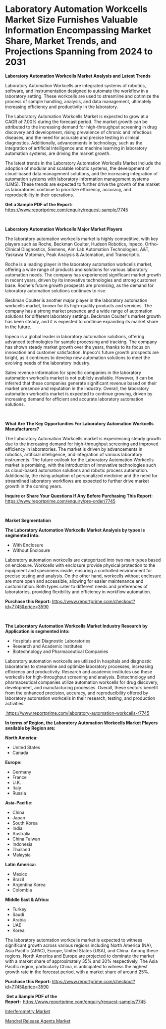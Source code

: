 <p><h1>Laboratory Automation Workcells Market Size Furnishes Valuable Information Encompassing Market Share, Market Trends, and Projections Spanning from 2024 to 2031</h1></p><p><strong>Laboratory Automation Workcells Market Analysis and Latest Trends</strong></p>
<p><p>Laboratory Automation Workcells are integrated systems of robotics, software, and instrumentation designed to automate the workflow in a laboratory setting. These workcells are used to streamline and optimize the process of sample handling, analysis, and data management, ultimately increasing efficiency and productivity in the laboratory.</p><p>The Laboratory Automation Workcells Market is expected to grow at a CAGR of 7.00% during the forecast period. The market growth can be attributed to the increasing demand for high-throughput screening in drug discovery and development, rising prevalence of chronic and infectious diseases, and the need for accurate and precise testing in clinical diagnostics. Additionally, advancements in technology, such as the integration of artificial intelligence and machine learning in laboratory automation systems, are driving the market growth.</p><p>The latest trends in the Laboratory Automation Workcells Market include the adoption of modular and scalable robotic systems, the development of cloud-based data management solutions, and the increasing integration of automation systems with laboratory information management systems (LIMS). These trends are expected to further drive the growth of the market as laboratories continue to prioritize efficiency, accuracy, and reproducibility in their operations.</p></p>
<p><strong>Get a Sample PDF of the Report:&nbsp;</strong> <a href="https://www.reportprime.com/enquiry/request-sample/7745">https://www.reportprime.com/enquiry/request-sample/7745</a></p>
<p>&nbsp;</p>
<p><strong>Laboratory Automation Workcells Major Market Players</strong></p>
<p><p>The laboratory automation workcells market is highly competitive, with key players such as Roche, Beckman Coulter, Hudson Robotics, Inpeco, Ortho-Clinical Diagnostics, Siemens, Aim Lab Automation Technologies, A&T, Yaskawa Motoman, Peak Analysis & Automation, and Transcriptic.</p><p>Roche is a leading player in the laboratory automation workcells market, offering a wide range of products and solutions for various laboratory automation needs. The company has experienced significant market growth in recent years, driven by its innovative technologies and strong customer base. Roche's future growth prospects are promising, as the demand for laboratory automation solutions continues to rise.</p><p>Beckman Coulter is another major player in the laboratory automation workcells market, known for its high-quality products and services. The company has a strong market presence and a wide range of automation solutions for different laboratory settings. Beckman Coulter's market growth has been steady, and it is expected to continue expanding its market share in the future.</p><p>Inpeco is a global leader in laboratory automation solutions, offering advanced technologies for sample processing and tracking. The company has shown steady market growth over the years, thanks to its focus on innovation and customer satisfaction. Inpeco's future growth prospects are bright, as it continues to develop new automation solutions to meet the evolving needs of the laboratory industry.</p><p>Sales revenue information for specific companies in the laboratory automation workcells market is not publicly available. However, it can be inferred that these companies generate significant revenue based on their market presence and reputation in the industry. Overall, the laboratory automation workcells market is expected to continue growing, driven by increasing demand for efficient and accurate laboratory automation solutions.</p></p>
<p>&nbsp;</p>
<p><strong>What Are The Key Opportunities For Laboratory Automation Workcells Manufacturers?</strong></p>
<p><p>The Laboratory Automation Workcells market is experiencing steady growth due to the increasing demand for high-throughput screening and improved efficiency in laboratories. The market is driven by advancements in robotics, artificial intelligence, and integration of various laboratory instruments. The future outlook for the Laboratory Automation Workcells market is promising, with the introduction of innovative technologies such as cloud-based automation solutions and robotic process automation. Additionally, the rising adoption of personalized medicine and the need for streamlined laboratory workflows are expected to further drive market growth in the coming years.</p></p>
<p><strong>Inquire or Share Your Questions If Any Before Purchasing This Report:</strong> <a href="https://www.reportprime.com/enquiry/pre-order/7745">https://www.reportprime.com/enquiry/pre-order/7745</a></p>
<p>&nbsp;</p>
<p><strong>Market Segmentation</strong></p>
<p><strong>The Laboratory Automation Workcells Market Analysis by types is segmented into:</strong></p>
<p><ul><li>With Enclosure</li><li>Without Enclosure</li></ul></p>
<p><p>Laboratory automation workcells are categorized into two main types based on enclosure. Workcells with enclosure provide physical protection to the equipment and specimens inside, ensuring a controlled environment for precise testing and analysis. On the other hand, workcells without enclosure are more open and accessible, allowing for easier maintenance and customization. Both types cater to different needs and preferences of laboratories, providing flexibility and efficiency in workflow automation.</p></p>
<p><strong>Purchase this Report:&nbsp;</strong><a href="https://www.reportprime.com/checkout?id=7745&price=3590">https://www.reportprime.com/checkout?id=7745&price=3590</a></p>
<p>&nbsp;</p>
<p><strong>The Laboratory Automation Workcells Market Industry Research by Application is segmented into:</strong></p>
<p><ul><li>Hospitals and Diagnostic Laboratories</li><li>Research and Academic Institutes</li><li>Biotechnology and Pharmaceutical Companies</li></ul></p>
<p><p>Laboratory automation workcells are utilized in hospitals and diagnostic laboratories to streamline and optimize laboratory processes, increasing efficiency and productivity. Research and academic institutes use these workcells for high-throughput screening and analysis. Biotechnology and pharmaceutical companies utilize automation workcells for drug discovery, development, and manufacturing processes. Overall, these sectors benefit from the enhanced precision, accuracy, and reproducibility offered by laboratory automation workcells in their research, testing, and production activities.</p></p>
<p><a href="https://www.reportprime.com/laboratory-automation-workcells-r7745">&nbsp;https://www.reportprime.com/laboratory-automation-workcells-r7745</a></p>
<p><strong>In terms of Region, the Laboratory Automation Workcells Market Players available by Region are:</strong></p>
<p>
    <p> <strong> North America: </strong>
        <ul>
            <li>United States</li>
            <li>Canada</li>
        </ul>
        </p> 
    <p> <strong> Europe: </strong>
        <ul>
            <li>Germany</li>
            <li>France</li>
            <li>U.K.</li>
            <li>Italy</li>
            <li>Russia</li>
        </ul>
        </p> 
    <p> <strong> Asia-Pacific: </strong>
        <ul>
            <li>China</li>
            <li>Japan</li>
            <li>South Korea</li>
            <li>India</li>
            <li>Australia</li>
            <li>China Taiwan</li>
            <li>Indonesia</li>
            <li>Thailand</li>
            <li>Malaysia</li>
        </ul>
        </p> 
    <p> <strong> Latin America: </strong>
        <ul>
            <li>Mexico</li>
            <li>Brazil</li>
            <li>Argentina Korea</li>
            <li>Colombia</li>
        </ul>
        </p> 
    <p> <strong> Middle East & Africa: </strong>
        <ul>
            <li>Turkey</li>
            <li>Saudi</li>
            <li>Arabia</li>
            <li>UAE</li>
            <li>Korea</li>
        </ul>
    </p>
    </p>
<p><p>The laboratory automation workcells market is expected to witness significant growth across various regions including North America (NA), Asia Pacific (APAC), Europe, United States (USA), and China. Among these regions, North America and Europe are projected to dominate the market with a market share of approximately 35% and 30% respectively. The Asia Pacific region, particularly China, is anticipated to witness the highest growth rate in the forecast period, with a market share of around 25%.</p></p>
<p><strong>Purchase this Report: </strong><a href="https://www.reportprime.com/checkout?id=7745&price=3590">https://www.reportprime.com/checkout?id=7745&price=3590</a></p>
<p>&nbsp;<strong>Get a Sample PDF of the Report:&nbsp;&nbsp;</strong><a href="https://www.reportprime.com/enquiry/request-sample/7745">https://www.reportprime.com/enquiry/request-sample/7745</a></p>
<p><strong></strong></p>
<p><p><a href="https://github.com/WillieWoodard/Market-Research-Report-List-4/blob/main/interferometry-market.md">Interferometry Market</a></p><p><a href="https://nifty-kite-d51.notion.site/Mandrel-Release-Agents-Market-Furnishes-Information-on-Market-Share-Market-Trends-and-Market-Growt-534f7c7d83284d25856bbb99ee33a10d">Mandrel Release Agents Market</a></p></p>